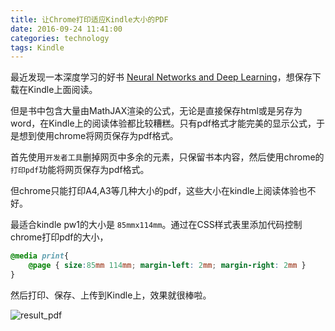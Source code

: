 ```yaml
---
title: 让Chrome打印适应Kindle大小的PDF
date: 2016-09-24 11:41:00
categories: technology
tags: Kindle
---
```


最近发现一本深度学习的好书 [Neural Networks and Deep Learning](http://neuralnetworksanddeeplearning.com/)，想保存下载在Kindle上面阅读。

但是书中包含大量由MathJAX渲染的公式，无论是直接保存html或是另存为word，在Kindle上的阅读体验都比较糟糕。只有pdf格式才能完美的显示公式，于是想到使用chrome将网页保存为pdf格式。

<!-- more -->

首先使用`开发者工具`删掉网页中多余的元素，只保留书本内容，然后使用chrome的`打印pdf`功能将网页保存为pdf格式。

但chrome只能打印A4,A3等几种大小的pdf，这些大小在kindle上阅读体验也不好。

最适合kindle pw1的大小是 `85mmx114mm`。通过在CSS样式表里添加代码控制chrome打印pdf的大小，
```CSS
@media print{
    @page { size:85mm 114mm; margin-left: 2mm; margin-right: 2mm }
}
```
然后打印、保存、上传到Kindle上，效果就很棒啦。

![result_pdf](/images/chromekindlepdf.png)